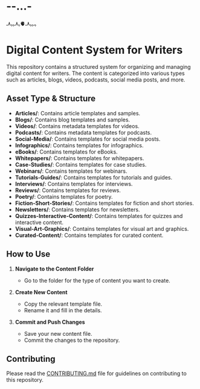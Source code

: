 # --...-
ﮩـﮩﮩ٨ـ🫀ﮩ٨ـﮩﮩ٨ـ
# Digital Content System for Writers

This repository contains a structured system for organizing and managing digital content for writers. The content is categorized into various types such as articles, blogs, videos, podcasts, social media posts, and more.

## Asset Type & Structure

- **Articles/**: Contains article templates and samples.
- **Blogs/**: Contains blog templates and samples.
- **Videos/**: Contains metadata templates for videos.
- **Podcasts/**: Contains metadata templates for podcasts.
- **Social-Media/**: Contains templates for social media posts.
- **Infographics/**: Contains templates for infographics.
- **eBooks/**: Contains templates for eBooks.
- **Whitepapers/**: Contains templates for whitepapers.
- **Case-Studies/**: Contains templates for case studies.
- **Webinars/**: Contains templates for webinars.
- **Tutorials-Guides/**: Contains templates for tutorials and guides.
- **Interviews/**: Contains templates for interviews.
- **Reviews/**: Contains templates for reviews.
- **Poetry/**: Contains templates for poetry.
- **Fiction-Short-Stories/**: Contains templates for fiction and short stories.
- **Newsletters/**: Contains templates for newsletters.
- **Quizzes-Interactive-Content/**: Contains templates for quizzes and interactive content.
- **Visual-Art-Graphics/**: Contains templates for visual art and graphics.
- **Curated-Content/**: Contains templates for curated content.

## How to Use

1. **Navigate to the Content Folder**
   - Go to the folder for the type of content you want to create.

2. **Create New Content**
   - Copy the relevant template file.
   - Rename it and fill in the details.

3. **Commit and Push Changes**
   - Save your new content file.
   - Commit the changes to the repository.

## Contributing

Please read the [CONTRIBUTING.md](CONTRIBUTING.md) file for guidelines on contributing to this repository.
